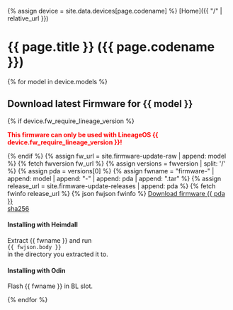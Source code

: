 {% assign device = site.data.devices[page.codename] %}
[Home]({{ "/" | relative_url }})

# {{ page.title }} ({{ page.codename }})

{% for model in device.models %}
<h2>Download latest Firmware for {{ model }}</h2>
{% if device.fw_require_lineage_version %}
<p>
<b style="color: red">This firmware can only be used with LineageOS {{ device.fw_require_lineage_version }}!</b>
</p>
{% endif %}
{% assign fw_url = site.firmware-update-raw | append: model %}
{% fetch fwversion fw_url %}
{% assign versions = fwversion | split: '/' %}
{% assign pda = versions[0] %}
{% assign fwname = "firmware-" | append: model | append: "-" | append: pda | append: ".tar" %}
{% assign release_url = site.firmware-update-releases | append: pda %}
{% fetch fwinfo release_url %}
{% json fwjson fwinfo %}
<a href="{{ site.firmware-update-download }}/{{ pda }}/{{ fwname }}">Download firmware {{ pda }}</a>
<br>
<a href="{{ site.firmware-update-download }}/{{ pda }}/{{ fwname }}.sha256">sha256</a>
<br>
<h4>Installing with Heimdall</h4>
<p>
Extract {{ fwname }} and run<br>
<code>{{ fwjson.body }}</code><br>
in the directory you extracted it to.
</p>
<h4>Installing with Odin</h4>
<p>
Flash {{ fwname }} in BL slot.
</p>
{% endfor %}

